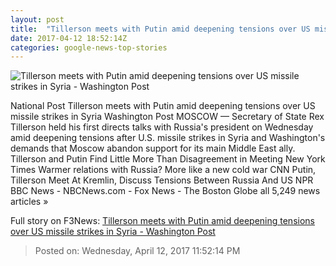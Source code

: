 ```yaml
---
layout: post
title:  "Tillerson meets with Putin amid deepening tensions over US missile strikes in Syria - Washington Post"
date: 2017-04-12 18:52:14Z
categories: google-news-top-stories
---
```


![Tillerson meets with Putin amid deepening tensions over US missile strikes in Syria - Washington Post](https://img.washingtonpost.com/rf/image_1484w/2010-2019/WashingtonPost/2017/04/12/Foreign/Images/Russia_US_70481-008ae.jpg)

National Post Tillerson meets with Putin amid deepening tensions over US missile strikes in Syria Washington Post MOSCOW — Secretary of State Rex Tillerson held his first directs talks with Russia's president on Wednesday amid deepening tensions after U.S. missile strikes in Syria and Washington's demands that Moscow abandon support for its main Middle East ally. Tillerson and Putin Find Little More Than Disagreement in Meeting New York Times Warmer relations with Russia? More like a new cold war CNN Putin, Tillerson Meet At Kremlin, Discuss Tensions Between Russia And US NPR BBC News - NBCNews.com - Fox News - The Boston Globe all 5,249 news articles »


Full story on F3News: [Tillerson meets with Putin amid deepening tensions over US missile strikes in Syria - Washington Post](http://www.f3nws.com/n/zpKut)

> Posted on: Wednesday, April 12, 2017 11:52:14 PM
